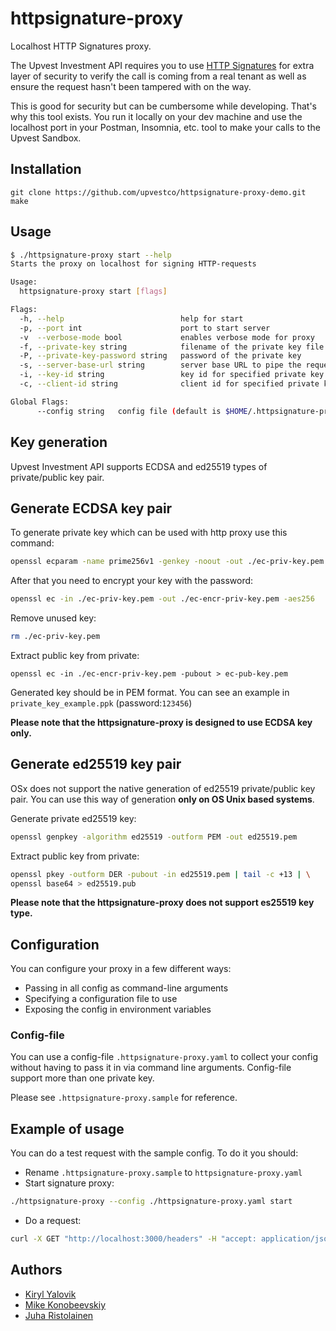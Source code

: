 # httpsignature-proxy

Localhost HTTP Signatures proxy.

The Upvest Investment API requires you to
use [HTTP Signatures](https://tools.ietf.org/id/draft-ietf-httpbis-message-signatures-01.html)
for extra layer of security to verify the call is coming from a real tenant as
well as ensure the request hasn't been tampered with on the way.

This is good for security but can be cumbersome while developing. That's why
this tool exists. You run it locally on your dev machine and use the localhost
port in your Postman, Insomnia, etc. tool to make your calls to the Upvest
Sandbox.

## Installation

```shell
git clone https://github.com/upvestco/httpsignature-proxy-demo.git
make
```

## Usage

```sh
$ ./httpsignature-proxy start --help
Starts the proxy on localhost for signing HTTP-requests

Usage:
  httpsignature-proxy start [flags]

Flags:
  -h, --help                          help for start
  -p, --port int                      port to start server
  -v  --verbose-mode bool             enables verbose mode for proxy
  -f, --private-key string            filename of the private key file
  -P, --private-key-password string   password of the private key
  -s, --server-base-url string        server base URL to pipe the requests to
  -i, --key-id string                 key id for specified private key
  -c, --client-id string              client id for specified private key

Global Flags:
      --config string   config file (default is $HOME/.httpsignature-proxy.yaml)
```

## Key generation

Upvest Investment API supports ECDSA and ed25519 types of private/public key
pair.

## Generate ECDSA key pair

To generate private key which can be used with http proxy use this command:

```sh
openssl ecparam -name prime256v1 -genkey -noout -out ./ec-priv-key.pem
```

After that you need to encrypt your key with the password:

```sh
openssl ec -in ./ec-priv-key.pem -out ./ec-encr-priv-key.pem -aes256
```

Remove unused key:

```sh
rm ./ec-priv-key.pem
```

Extract public key from private:

```
openssl ec -in ./ec-encr-priv-key.pem -pubout > ec-pub-key.pem
```

Generated key should be in PEM format. You can see an example in
`private_key_example.ppk` (password:`123456`)

**Please note that the httpsignature-proxy is designed to use ECDSA key only.**

## Generate ed25519 key pair

OSx does not support the native generation of ed25519 private/public key pair.
You can use this way of generation **only on OS Unix based systems**.

Generate private ed25519 key:

```sh
openssl genpkey -algorithm ed25519 -outform PEM -out ed25519.pem
```

Extract public key from private:

```sh
openssl pkey -outform DER -pubout -in ed25519.pem | tail -c +13 | \
openssl base64 > ed25519.pub
```

**Please note that the httpsignature-proxy does not support es25519 key type.**

## Configuration

You can configure your proxy in a few different ways:

- Passing in all config as command-line arguments
- Specifying a configuration file to use
- Exposing the config in environment variables

### Config-file

You can use a config-file `.httpsignature-proxy.yaml` to collect your config
without having to pass it in via command line arguments. Config-file support
more than one private key.

Please see `.httpsignature-proxy.sample` for reference.

## Example of usage

You can do a test request with the sample config. To do it you should:

- Rename `.httpsignature-proxy.sample` to `httpsignature-proxy.yaml`
- Start signature proxy:

```sh
./httpsignature-proxy --config ./httpsignature-proxy.yaml start
```

- Do a request:

```sh
curl -X GET "http://localhost:3000/headers" -H "accept: application/json"
```

## Authors

- [Kiryl Yalovik](https://github.com/kiryalovik)
- [Mike Konobeevskiy](https://github.com/upvest-mike)
- [Juha Ristolainen](https://github.com/upvest-juha)
